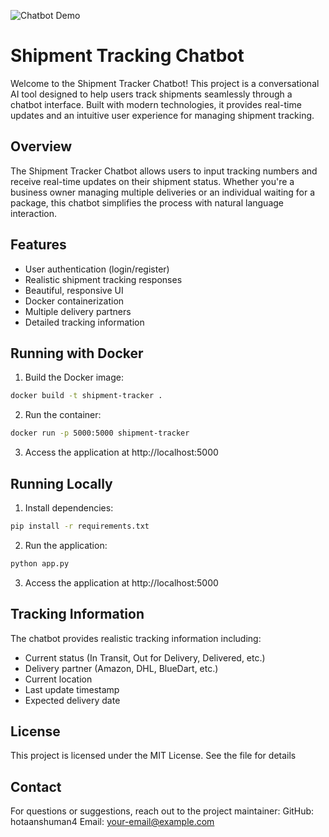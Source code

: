 ![Chatbot Demo](https://github.com/hotaanshuman4/Shipment-Tracker-Chatbot/blob/f9e5e916aa93d7a5ae2e1707baa1d51163df265f/Screenshot%20(67).png)
# Shipment Tracking Chatbot

Welcome to the Shipment Tracker Chatbot! This project is a conversational AI tool designed to help users track shipments seamlessly through a chatbot interface. Built with modern technologies, it provides real-time updates and an intuitive user experience for managing shipment tracking.

## Overview
The Shipment Tracker Chatbot allows users to input tracking numbers and receive real-time updates on their shipment status. Whether you're a business owner managing multiple deliveries or an individual waiting for a package, this chatbot simplifies the process with natural language interaction.

## Features

- User authentication (login/register)
- Realistic shipment tracking responses
- Beautiful, responsive UI
- Docker containerization
- Multiple delivery partners
- Detailed tracking information

## Running with Docker

1. Build the Docker image:
```bash
docker build -t shipment-tracker .
```

2. Run the container:
```bash
docker run -p 5000:5000 shipment-tracker
```

3. Access the application at http://localhost:5000

## Running Locally

1. Install dependencies:
```bash
pip install -r requirements.txt
```

2. Run the application:
```bash
python app.py
```

3. Access the application at http://localhost:5000

## Tracking Information

The chatbot provides realistic tracking information including:
- Current status (In Transit, Out for Delivery, Delivered, etc.)
- Delivery partner (Amazon, DHL, BlueDart, etc.)
- Current location
- Last update timestamp
- Expected delivery date

## License

This project is licensed under the MIT License. See the  file for details

## Contact

For questions or suggestions, reach out to the project maintainer:
GitHub: hotaanshuman4
Email: your-email@example.com
